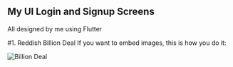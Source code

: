 ## My UI Login and Signup Screens

All designed by me using Flutter

#1. Reddish Billion Deal
If you want to embed images, this is how you do it:

![Billion Deal](https://user-images.githubusercontent.com/34488661/100912301-91451e00-34d0-11eb-9c8c-348f9dfa0b50.png=250x)
